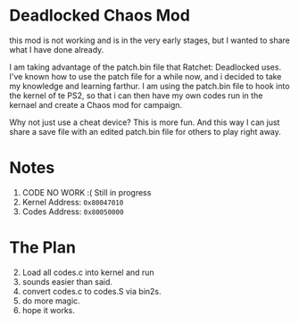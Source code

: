 # Deadlocked Chaos Mod
this mod is not working and is in the very early stages, but I wanted to share what I have done already.

I am taking advantage of the patch.bin file that Ratchet: Deadlocked uses.  I've known how to use the patch file for a while now, and i decided to take my knowledge and learning farthur.  I am using the patch.bin file to hook into the kernel of te PS2, so that i can then have my own codes run in the kernael and create a Chaos mod for campaign.

Why not just use a cheat device?  This is more fun.  And this way I can just share a save file with an edited patch.bin file for others to play right away.

# Notes
 1. CODE NO WORK :(  Still in progress
 2. Kernel Address: `0x80047010`
 3. Codes Address: `0x80050000`

# The Plan
 2. Load all codes.c into kernel and run
 2. sounds easier than said.
 3. convert codes.c to codes.S via bin2s.
 4. do more magic.
 5. hope it works.
